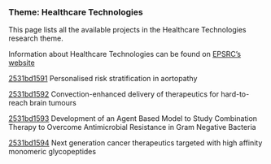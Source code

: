 ### Theme: Healthcare Technologies

This page lists all the available projects in the Healthcare Technologies research theme.

Information about Healthcare Technologies can be found on [EPSRC’s website](https://www.ukri.org/what-we-offer/browse-our-areas-of-investment-and-support/healthcare-technologies-theme/)

[2531bd1591](../projects/2531bd1591.md) Personalised risk stratification in aortopathy

[2531bd1592](../projects/2531bd1592.md) Convection-enhanced delivery of therapeutics for hard-to-reach brain tumours

[2531bd1593](../projects/2531bd1593.md) Development of an Agent Based Model to Study Combination Therapy to Overcome Antimicrobial Resistance in Gram Negative Bacteria

[2531bd1594](../projects/2531bd1594.md) Next generation cancer therapeutics targeted with high affinity monomeric glycopeptides

